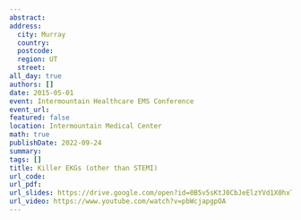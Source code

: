 ```yaml
---
abstract: 
address:
  city: Murray
  country:
  postcode: 
  region: UT
  street: 
all_day: true
authors: []
date: 2015-05-01
event: Intermountain Healthcare EMS Conference
event_url: 
featured: false
location: Intermountain Medical Center
math: true
publishDate: 2022-09-24
summary: 
tags: []
title: Killer EKGs (other than STEMI)
url_code: 
url_pdf: 
url_slides: https://drive.google.com/open?id=0B5v5sKtJ0CbJeElzYVd1X0hxT1k
url_video: https://www.youtube.com/watch?v=pbWcjapgpOA
---
```

